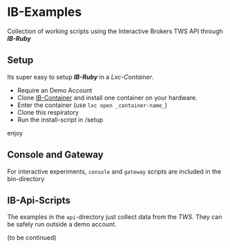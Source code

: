 # IB-Examples

Collection of working scripts using the Interactive Brokers TWS API through  **_IB-Ruby_** 

## Setup

Its super easy to setup **_IB-Ruby_** in a _Lxc-Container_.

* Require an Demo Account
* Clone [IB-Container](https://github.com/ib-ruby/ib-container) and install one container on your hardware.
* Enter the container  (use `lxc open _container-name_`)
* Clone this respiratory
* Run the install-script in /setup

enjoy

## Console and Gateway

For interactive experiments, `console` and `gateway` scripts are included in the bin-directory


## IB-Api-Scripts

The examples in the `api`-directory just collect data from the _TWS_. They can be safely run outside 
a demo account. 


(to be continued)
